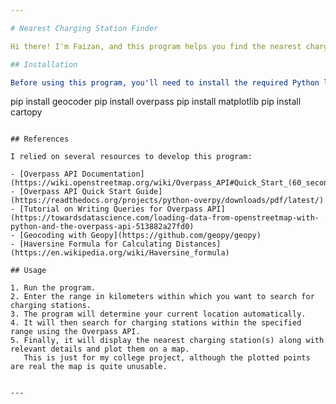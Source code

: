 ```yaml
---

# Nearest Charging Station Finder

Hi there! I'm Faizan, and this program helps you find the nearest charging station to your current location. It utilizes simple libraries to determine your current location and then queries the OpenStreetMap (OSM) API, specifically the Overpass API, to find the nearest charging station.

## Installation

Before using this program, you'll need to install the required Python libraries. You can do this by running the following commands in your command prompt:

```
pip install geocoder
pip install overpass
pip install matplotlib
pip install cartopy
```

## References

I relied on several resources to develop this program:

- [Overpass API Documentation](https://wiki.openstreetmap.org/wiki/Overpass_API#Quick_Start_(60_seconds):_Interactive_UI)
- [Overpass API Quick Start Guide](https://readthedocs.org/projects/python-overpy/downloads/pdf/latest/)
- [Tutorial on Writing Queries for Overpass API](https://towardsdatascience.com/loading-data-from-openstreetmap-with-python-and-the-overpass-api-513882a27fd0)
- [Geocoding with Geopy](https://github.com/geopy/geopy)
- [Haversine Formula for Calculating Distances](https://en.wikipedia.org/wiki/Haversine_formula)

## Usage

1. Run the program.
2. Enter the range in kilometers within which you want to search for charging stations.
3. The program will determine your current location automatically.
4. It will then search for charging stations within the specified range using the Overpass API.
5. Finally, it will display the nearest charging station(s) along with relevant details and plot them on a map.
   This is just for my college project, although the plotted points are real the map is quite unusable.


---
```

